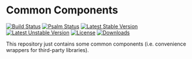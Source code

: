 # Common Components

[![Build Status](https://github.com/pie-frost/common/actions/workflows/ci.yml/badge.svg)](https://github.com/pie-frost/common/actions)
[![Psalm Status](https://github.com/pie-frost/common/actions/workflows/psalm.yml/badge.svg)](https://github.com/pie-frost/common/actions)
[![Latest Stable Version](https://poser.pugx.org/pie-frost/common/v/stable)](https://packagist.org/packages/pie-frost/common)
[![Latest Unstable Version](https://poser.pugx.org/pie-frost/common/v/unstable)](https://packagist.org/packages/pie-frost/common)
[![License](https://poser.pugx.org/pie-frost/common/license)](https://packagist.org/packages/pie-frost/common)
[![Downloads](https://img.shields.io/packagist/dt/pie-frost/common.svg)](https://packagist.org/packages/pie-frost/common)

This repository just contains some common components
(i.e. convenience wrappers for third-party libraries).

